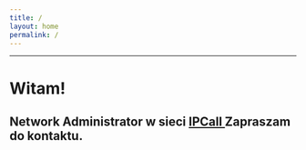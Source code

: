 ```yaml
---
title: /
layout: home
permalink: /
---
```

---

# Witam!
Network Administrator w sieci [IPCall ](https://ipcall.pl)
Zapraszam do kontaktu.
------
